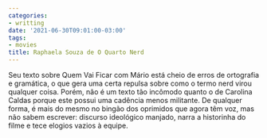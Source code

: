 ```yaml
---
categories:
- writting
date: '2021-06-30T09:01:00-03:00'
tags:
- movies
title: Raphaela Souza de O Quarto Nerd
---
```


Seu texto sobre Quem Vai Ficar com Mário está cheio de erros de ortografia e gramática, o que gera uma certa repulsa sobre como o termo nerd virou qualquer coisa. Porém, não é um texto tão incômodo quanto o de Carolina Caldas porque este possui uma cadência menos militante. De qualquer forma, é mais do mesmo no bingão dos oprimidos que agora têm voz, mas não sabem escrever: discurso ideológico manjado, narra a historinha do filme e tece elogios vazios à equipe.

